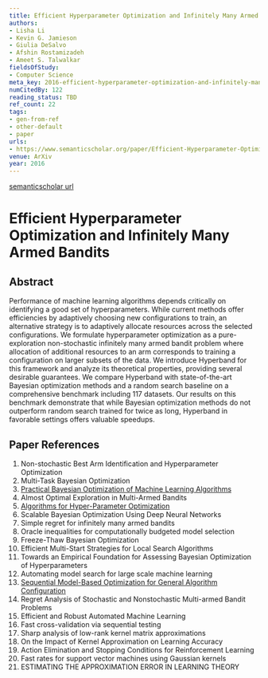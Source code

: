 ```yaml
---
title: Efficient Hyperparameter Optimization and Infinitely Many Armed Bandits
authors:
- Lisha Li
- Kevin G. Jamieson
- Giulia DeSalvo
- Afshin Rostamizadeh
- Ameet S. Talwalkar
fieldsOfStudy:
- Computer Science
meta_key: 2016-efficient-hyperparameter-optimization-and-infinitely-many-armed-bandits
numCitedBy: 122
reading_status: TBD
ref_count: 22
tags:
- gen-from-ref
- other-default
- paper
urls:
- https://www.semanticscholar.org/paper/Efficient-Hyperparameter-Optimization-and-Many-Li-Jamieson/b6670222f0cae0ce4a886405e8c8f5d273feeded?sort=total-citations
venue: ArXiv
year: 2016
---
```


[semanticscholar url](https://www.semanticscholar.org/paper/Efficient-Hyperparameter-Optimization-and-Many-Li-Jamieson/b6670222f0cae0ce4a886405e8c8f5d273feeded?sort=total-citations)

# Efficient Hyperparameter Optimization and Infinitely Many Armed Bandits

## Abstract

Performance of machine learning algorithms depends critically on identifying a good set of hyperparameters. While current methods offer efficiencies by adaptively choosing new configurations to train, an alternative strategy is to adaptively allocate resources across the selected configurations. We formulate hyperparameter optimization as a pure-exploration non-stochastic infinitely many armed bandit problem where allocation of additional resources to an arm corresponds to training a configuration on larger subsets of the data. We introduce Hyperband for this framework and analyze its theoretical properties, providing several desirable guarantees. We compare Hyperband with state-of-the-art Bayesian optimization methods and a random search baseline on a comprehensive benchmark including 117 datasets. Our results on this benchmark demonstrate that while Bayesian optimization methods do not outperform random search trained for twice as long, Hyperband in favorable settings offers valuable speedups.

## Paper References

1. Non-stochastic Best Arm Identification and Hyperparameter Optimization
2. Multi-Task Bayesian Optimization
3. [Practical Bayesian Optimization of Machine Learning Algorithms](2012-practical-bayesian-optimization-of-machine-learning-algorithms.md)
4. Almost Optimal Exploration in Multi-Armed Bandits
5. [Algorithms for Hyper-Parameter Optimization](2011-algorithms-for-hyper-parameter-optimization.md)
6. Scalable Bayesian Optimization Using Deep Neural Networks
7. Simple regret for infinitely many armed bandits
8. Oracle inequalities for computationally budgeted model selection
9. Freeze-Thaw Bayesian Optimization
10. Efficient Multi-Start Strategies for Local Search Algorithms
11. Towards an Empirical Foundation for Assessing Bayesian Optimization of Hyperparameters
12. Automating model search for large scale machine learning
13. [Sequential Model-Based Optimization for General Algorithm Configuration](2011-sequential-model-based-optimization-for-general-algorithm-configuration.md)
14. Regret Analysis of Stochastic and Nonstochastic Multi-armed Bandit Problems
15. Efficient and Robust Automated Machine Learning
16. Fast cross-validation via sequential testing
17. Sharp analysis of low-rank kernel matrix approximations
18. On the Impact of Kernel Approximation on Learning Accuracy
19. Action Elimination and Stopping Conditions for Reinforcement Learning
20. Fast rates for support vector machines using Gaussian kernels
21. ESTIMATING THE APPROXIMATION ERROR IN LEARNING THEORY
